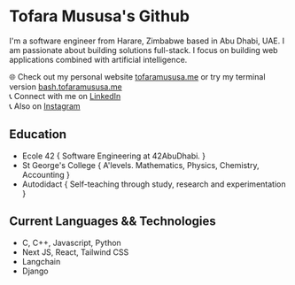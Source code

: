 # Tofara Mususa's Github

I'm a software engineer from Harare, Zimbabwe based in Abu Dhabi, UAE. I am passionate about building solutions full-stack. I focus on building web applications combined with artificial intelligence.

   🌐 Check out my personal website [tofaramususa.me](https://www.tofaramususa.me) or try my terminal version [bash.tofaramususa.me](https://bash.tofaramususa.me/)       
   📞 Connect with me on [LinkedIn](https://www.linkedin.com/in/tofara-mususa/)        
   📞 Also on [Instagram](https://www.instagram.com/tofara_m)   

## Education

- Ecole 42 { Software Engineering at 42AbuDhabi. }  
- St George's College { A'levels. Mathematics, Physics, Chemistry, Accounting }    
- Autodidact { Self-teaching through study, research and experimentation }    

## Current Languages && Technologies

 - C, C++, Javascript, Python   
 - Next JS, React, Tailwind CSS   
 - Langchain   
 - Django    
